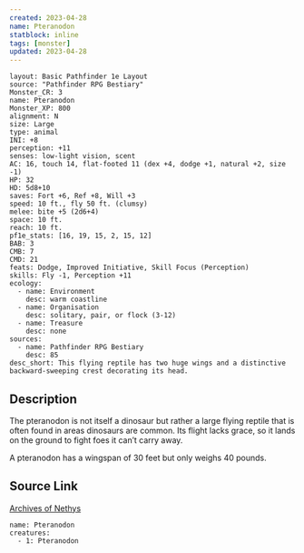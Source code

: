 ```yaml
---
created: 2023-04-28
name: Pteranodon
statblock: inline
tags: [monster]
updated: 2023-04-28
---
```

```statblock
layout: Basic Pathfinder 1e Layout
source: "Pathfinder RPG Bestiary"
Monster_CR: 3
name: Pteranodon
Monster_XP: 800
alignment: N
size: Large
type: animal
INI: +8
perception: +11
senses: low-light vision, scent
AC: 16, touch 14, flat-footed 11 (dex +4, dodge +1, natural +2, size -1)
HP: 32
HD: 5d8+10
saves: Fort +6, Ref +8, Will +3
speed: 10 ft., fly 50 ft. (clumsy)
melee: bite +5 (2d6+4)
space: 10 ft.
reach: 10 ft.
pf1e_stats: [16, 19, 15, 2, 15, 12]
BAB: 3
CMB: 7
CMD: 21
feats: Dodge, Improved Initiative, Skill Focus (Perception)
skills: Fly -1, Perception +11
ecology:
  - name: Environment
    desc: warm coastline
  - name: Organisation
    desc: solitary, pair, or flock (3-12)
  - name: Treasure
    desc: none
sources:
  - name: Pathfinder RPG Bestiary
    desc: 85
desc_short: This flying reptile has two huge wings and a distinctive backward-sweeping crest decorating its head.
```
## Description
The pteranodon is not itself a dinosaur but rather a large flying reptile that is often found in areas dinosaurs are common. Its flight lacks grace, so it lands on the ground to fight foes it can’t carry away.

A pteranodon has a wingspan of 30 feet but only weighs 40 pounds.
## Source Link
[Archives of Nethys](https://aonprd.com/MonsterDisplay.aspx?ItemName=Pteranodon)
```encounter-table
name: Pteranodon
creatures:
  - 1: Pteranodon
```
